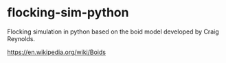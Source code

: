 # flocking-sim-python
Flocking simulation in python based on the boid model developed by Craig Reynolds.

https://en.wikipedia.org/wiki/Boids
